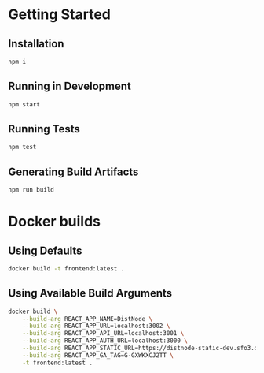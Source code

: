 # Getting Started

## Installation
```sh
npm i
```
## Running in Development
```sh
npm start
```

## Running Tests
```sh
npm test
```

## Generating Build Artifacts
```sh
npm run build
```

# Docker builds

## Using Defaults
```sh
docker build -t frontend:latest .
```

## Using Available Build Arguments
```sh
docker build \
    --build-arg REACT_APP_NAME=DistNode \
    --build-arg REACT_APP_URL=localhost:3002 \
    --build-arg REACT_APP_API_URL=localhost:3001 \
    --build-arg REACT_APP_AUTH_URL=localhost:3000 \
    --build-arg REACT_APP_STATIC_URL=https://distnode-static-dev.sfo3.digitaloceanspaces.com \
    --build-arg REACT_APP_GA_TAG=G-GXWKXCJ2TT \
    -t frontend:latest .
```
